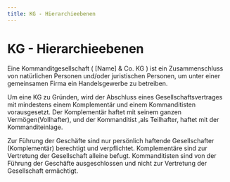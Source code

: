 ```yaml
---
title: KG - Hierarchieebenen
---
```


# KG - Hierarchieebenen

Eine Kommanditgesellschaft ( \[Name\] & Co. KG ) ist ein Zusammenschluss
von natürlichen Personen und/oder juristischen Personen, um unter einer
gemeinsamen Firma ein Handelsgewerbe zu betreiben.

Um eine KG zu Gründen, wird der Abschluss eines Gesellschaftsvertrages
mit mindestens einem Komplementär und einem Kommanditisten
vorausgesetzt. Der Komplementär haftet mit seinem ganzen
Vermögen(Vollhafter), und der Kommanditist ,als Teilhafter, haftet mit
der Kommanditeinlage.

Zur Führung der Geschäfte sind nur persönlich haftende Gesellschafter
(Komplementär) berechtigt und verpflichtet. Komplementäre sind zur
Vertretung der Gesellschaft alleine befugt. Kommanditisten sind von der
Führung der Geschäfte ausgeschlossen und nicht zur Vertretung der
Gesellschaft ermächtigt.
